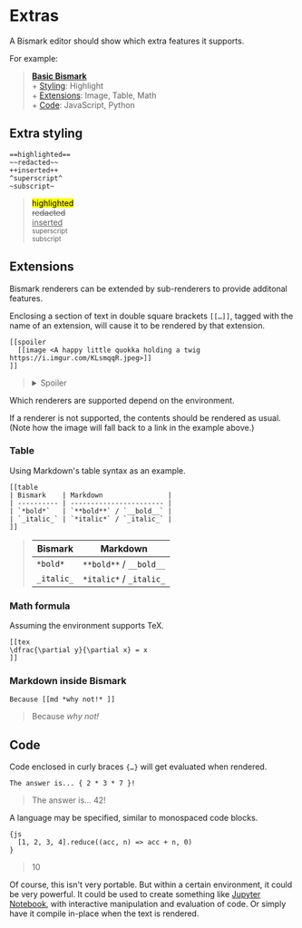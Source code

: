 # Extras

A Bismark editor should show which extra features it supports.

For example:

> **[Basic Bismark](/readme.md)**  
> \+ [Styling](#extra-styling): Highlight  
> \+ [Extensions](#extensions): Image, Table, Math  
> \+ [Code](#code): JavaScript, Python


## Extra styling

	==highlighted==
	~~redacted~~
	++inserted++
	^superscript^
	~subscript~

> <mark>highlighted</mark>  
> <del>redacted</del>  
> <ins>inserted</ins>  
> <sup>superscript</sup>  
> <sub>subscript</sub>


## Extensions

Bismark renderers can be extended by sub-renderers to provide additonal features.

Enclosing a section of text in double square brackets `[[…]]`, tagged with the name of an extension, will cause it to be rendered by that extension.

	[[spoiler
	  [[image <A happy little quokka holding a twig https://i.imgur.com/KLsmqqR.jpeg>]]
	]]

> <details>
> <summary>Spoiler</summary>
>   <img title="A happy little quokka holding a twig" src="https://i.imgur.com/KLsmqqR.jpeg"/>
> </details>

Which renderers are supported depend on the environment.

If a renderer is not supported, the contents should be rendered as usual. (Note how the image will fall back to a link in the example above.)

### Table

Using Markdown's table syntax as an example.

	[[table
	| Bismark    | Markdown                |
	| ---------- | ----------------------- |
	| `*bold*`   | `**bold**` / `__bold__` |
	| `_italic_` | `*italic*` / `_italic_` |
	]]

> | Bismark    | Markdown                |
> | ---------- | ----------------------- |
> | `*bold*`   | `**bold**` / `__bold__` |
> | `_italic_` | `*italic*` / `_italic_` |

### Math formula

Assuming the environment supports TeX.

	[[tex
	\dfrac{\partial y}{\partial x} = x
	]]

### Markdown inside Bismark

	Because [[md *why not!* ]]

> Because *why not!*


## Code

Code enclosed in curly braces `{…}` will get evaluated when rendered.

	The answer is... { 2 * 3 * 7 }!

> The answer is… 42!

A language may be specified, similar to monospaced code blocks.

	{js
	  [1, 2, 3, 4].reduce((acc, n) => acc + n, 0)
	}

> 10

Of course, this isn't very portable. But within a certain environment, it could be very powerful. It could be used to create something like [Jupyter Notebook](https://jupyter.org/), with interactive manipulation and evaluation of code. Or simply have it compile in-place when the text is rendered.
